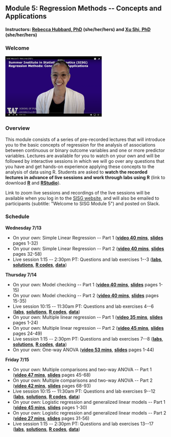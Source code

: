 ## Module 5: Regression Methods -- Concepts and Applications 
#### Instructors: [Rebecca Hubbard, PhD](https://www.med.upenn.edu/ehr-stats) (she/her/hers) and [Xu Shi, PhD](https://www.xuritashi.com) (she/her/hers)

### Welcome
[<img src="ScreenShot.png" height="60%" width="60%">](https://youtu.be/pVWQI6F2TpA)

### Overview
This module consists of a series of pre-recorded lectures that will introduce you to the basic concepts of regression for the analysis of associations between continuous or binary outcome variables and one or more predictor variables. Lectures are available for you to watch on your own and will be followed by interactive sessions in which we will go over any questions that you have and get hands-on experience applying these concepts to the analysis of data using R. Students are asked to **watch the recorded lectures in advance of live sessions and work through labs using R** (link to download **[R](https://cran.r-project.org/)** and **[RStudio](https://rstudio.com/products/rstudio/download/#download)**).

Link to zoom live sessions and recordings of the live sessions will be available when you log in to the [SISG website](https://si.biostat.washington.edu/suminst/SISG2022/modules/SM2105), and will also be emailed to participants (subtitle: "Welcome to SISG Module 5") and posted on Slack. 

### Schedule

**Wednesday 7/13**
* On your own: Simple Linear Regression -- Part 1 (**[video 40 mins](https://youtu.be/Hrbx_6zkxzw)**, **[slides](/slides/1_SimpleLinearRegression.pdf)** pages 1-32)
* On your own: Simple Linear Regression -- Part 2 (**[video 40 mins](https://youtu.be/vqfW5-ts9_U)**, **[slides](/slides/1_SimpleLinearRegression.pdf)** pages 32-58)
* Live session 1:15 -- 2:30pm PT: Questions and lab exercises 1--3  (**[labs](/labs/2022_SISG_5_Labs.html)**, **[solutions](/labs/2022_SISG_5_Labs_Solutions.html)**, **[R codes](/labs/2022_SISG_5_Labs_Code.R)**, **[data](/data/SISG-Data-cholesterol.csv)**)

**Thursday 7/14**
* On your own: Model checking -- Part 1 (**[video 40 mins](https://youtu.be/ijHe7pmkcIQ)**, **[slides](/slides/2_ModelChecking.pdf)** pages 1-15)
* On your own: Model checking -- Part 2 (**[video 40 mins](https://youtu.be/-lV2ggV6twA)**, **[slides](/slides/2_ModelChecking.pdf)** pages 15-35)
* Live session 10:15 -- 11:30am PT: Questions and lab exercises 4--6  (**[labs](/labs/2022_SISG_5_Labs.html)**, **[solutions](/labs/2022_SISG_5_Labs_Solutions.html)**, **[R codes](/labs/2022_SISG_5_Labs_Code.R)**, **[data](/data/SISG-Data-cholesterol.csv)**)
* On your own: Multiple linear regression -- Part 1 (**[video 35 mins](https://youtu.be/slc_HqJmZr8)**, **[slides](/slides/3_MultipleLinearRegression.pdf)** pages 1-24)
* On your own: Multiple linear regression -- Part 2 (**[video 45 mins](https://youtu.be/glVDPDq89XI)**, **[slides](/slides/3_MultipleLinearRegression.pdf)** pages 24-49)
* Live session 1:15 -- 2:30pm PT: Questions and lab exercises 7--8  (**[labs](/labs/2022_SISG_5_Labs.html)**, **[solutions](/labs/2022_SISG_5_Labs_Solutions.html)**, **[R codes](/labs/2022_SISG_5_Labs_Code.R)**, **[data](/data/SISG-Data-cholesterol.csv)**)
* On your own: One-way ANOVA (**[video 53 mins]( https://youtu.be/iizDxDvx5Uk)**, **[slides](/slides/4_OneWayANOVA.pdf)** pages 1-44)

**Friday 7/15**
* On your own: Multiple comparisons and two-way ANOVA -- Part 1 (**[video 47 mins](https://youtu.be/y4C8eFH8dto)**, **[slides](/slides/5_MultipleComparisons_TwoWayANOVA.pdf)** pages 45-68)
* On your own: Multiple comparisons and two-way ANOVA -- Part 2 (**[video 42 mins](https://youtu.be/4VcdwE7Olfk)**, **[slides](/slides/5_MultipleComparisons_TwoWayANOVA.pdf)** pages 68-93)
* Live session 10:15 -- 11:30am PT: Questions and lab exercises 9--12  (**[labs](/labs/2022_SISG_5_Labs.html)**, **[solutions](/labs/2022_SISG_5_Labs_Solutions.html)**, **[R codes](/labs/2022_SISG_5_Labs_Code.R)**, **[data](/data/SISG-Data-cholesterol.csv)**)
* On your own: Logistic regression and generalized linear models -- Part 1 (**[video 45 mins](https://youtu.be/h12mvtkqj3c)**, **[slides](/slides/6_LogisticRegression.pdf)** pages 1-30)
* On your own: Logistic regression and generalized linear models -- Part 2 (**[video 27 mins](https://youtu.be/0Dgu5h7MwCs)**, **[slides](/slides/6_LogisticRegression.pdf)** pages 31-56)
* Live session 1:15 -- 2:30pm PT: Questions and lab exercises 13--17  (**[labs](/labs/2022_SISG_5_Labs.html)**, **[solutions](/labs/2022_SISG_5_Labs_Solutions.html)**, **[R codes](/labs/2022_SISG_5_Labs_Code.R)**, **[data](/data/SISG-Data-cholesterol.csv)**)


